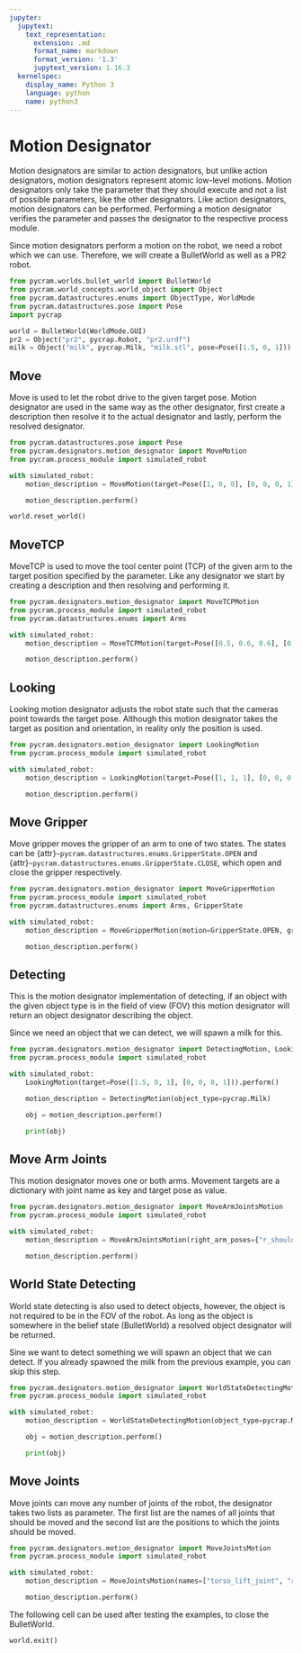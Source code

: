 ```yaml
---
jupyter:
  jupytext:
    text_representation:
      extension: .md
      format_name: markdown
      format_version: '1.3'
      jupytext_version: 1.16.3
  kernelspec:
    display_name: Python 3
    language: python
    name: python3
---
```


# Motion Designator

Motion designators are similar to action designators, but unlike action designators, motion designators represent atomic
low-level motions. Motion designators only take the parameter that they should execute and not a list of possible
parameters, like the other designators. Like action designators, motion designators can be performed. Performing a motion
designator verifies the parameter and passes the designator to the respective process module.

Since motion designators perform a motion on the robot, we need a robot which we can use. Therefore, we will create a
BulletWorld as well as a PR2 robot.

```python
from pycram.worlds.bullet_world import BulletWorld
from pycram.world_concepts.world_object import Object
from pycram.datastructures.enums import ObjectType, WorldMode
from pycram.datastructures.pose import Pose
import pycrap

world = BulletWorld(WorldMode.GUI)
pr2 = Object("pr2", pycrap.Robot, "pr2.urdf")
milk = Object("milk", pycrap.Milk, "milk.stl", pose=Pose([1.5, 0, 1]))
```

## Move

Move is used to let the robot drive to the given target pose. Motion designator are used in the same way as the other
designator, first create a description then resolve it to the actual designator and lastly, perform the resolved
designator.

```python
from pycram.datastructures.pose import Pose
from pycram.designators.motion_designator import MoveMotion
from pycram.process_module import simulated_robot

with simulated_robot:
    motion_description = MoveMotion(target=Pose([1, 0, 0], [0, 0, 0, 1]))

    motion_description.perform()
```

```python
world.reset_world()
```

## MoveTCP

MoveTCP is used to move the tool center point (TCP) of the given arm to the target position specified by the parameter.
Like any designator we start by creating a description and then resolving and performing it.

```python
from pycram.designators.motion_designator import MoveTCPMotion
from pycram.process_module import simulated_robot
from pycram.datastructures.enums import Arms

with simulated_robot:
    motion_description = MoveTCPMotion(target=Pose([0.5, 0.6, 0.6], [0, 0, 0, 1]), arm=Arms.LEFT)

    motion_description.perform()
```

## Looking

Looking motion designator adjusts the robot state such that the cameras point towards the target pose. Although this
motion designator takes the target as position and orientation, in reality only the position is used.

```python
from pycram.designators.motion_designator import LookingMotion
from pycram.process_module import simulated_robot

with simulated_robot:
    motion_description = LookingMotion(target=Pose([1, 1, 1], [0, 0, 0, 1]))

    motion_description.perform()
```

## Move Gripper

Move gripper moves the gripper of an arm to one of two states. The states can be {attr}`~pycram.datastructures.enums.GripperState.OPEN`  and {attr}`~pycram.datastructures.enums.GripperState.CLOSE`, which open
and close the gripper respectively.

```python
from pycram.designators.motion_designator import MoveGripperMotion
from pycram.process_module import simulated_robot
from pycram.datastructures.enums import Arms, GripperState

with simulated_robot:
    motion_description = MoveGripperMotion(motion=GripperState.OPEN, gripper=Arms.LEFT)

    motion_description.perform()
```

## Detecting

This is the motion designator implementation of detecting, if an object with the given object type is in the field of
view (FOV) this motion designator will return an object designator describing the object.

Since we need an object that we can detect, we will spawn a milk for this.

```python
from pycram.designators.motion_designator import DetectingMotion, LookingMotion
from pycram.process_module import simulated_robot

with simulated_robot:
    LookingMotion(target=Pose([1.5, 0, 1], [0, 0, 0, 1])).perform()

    motion_description = DetectingMotion(object_type=pycrap.Milk)

    obj = motion_description.perform()

    print(obj)
```

## Move Arm Joints

This motion designator moves one or both arms. Movement targets are a dictionary with joint name as key and target pose
as value.

```python
from pycram.designators.motion_designator import MoveArmJointsMotion
from pycram.process_module import simulated_robot

with simulated_robot:
    motion_description = MoveArmJointsMotion(right_arm_poses={"r_shoulder_pan_joint": -0.7})

    motion_description.perform()
```

## World State Detecting

World state detecting is also used to detect objects, however, the object is not required to be in the FOV of the robot.
As long as the object is somewhere in the belief state (BulletWorld) a resolved object designator will be returned.

Sine we want to detect something we will spawn an object that we can detect. If you already spawned the milk from the
previous example, you can skip this step.

```python
from pycram.designators.motion_designator import WorldStateDetectingMotion
from pycram.process_module import simulated_robot

with simulated_robot:
    motion_description = WorldStateDetectingMotion(object_type=pycrap.Milk)

    obj = motion_description.perform()

    print(obj)
```

## Move Joints

Move joints can move any number of joints of the robot, the designator takes two lists as parameter. The first list are
the names of all joints that should be moved and the second list are the positions to which the joints should be moved.

```python
from pycram.designators.motion_designator import MoveJointsMotion
from pycram.process_module import simulated_robot

with simulated_robot:
    motion_description = MoveJointsMotion(names=["torso_lift_joint", "r_shoulder_pan_joint"], positions=[0.2, -1.2])

    motion_description.perform()
```

The following cell can be used after testing the examples, to close the BulletWorld.

```python
world.exit()
```